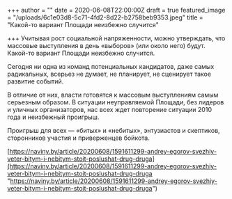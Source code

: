 +++
author = ""
date = 2020-06-08T22:00:00Z
draft = true
featured_image = "/uploads/6c1e03d8-5c71-4fd2-8d22-b2758beb9353.jpeg"
title = "Какой-то вариант Площади неизбежно случится"

+++
Учитывая рост социальной напряженности, можно утверждать, что массовые выступления в день «выборов» (или около него) будут. Какой-то вариант Площади неизбежно случится.

Сегодня ни одна из команд потенциальных кандидатов, даже самых радикальных, всерьез не думает, не планирует, не сценирует такое развитие событий.

В отличие от них, власти готовятся к массовым выступлениям самым серьезным образом. В ситуации неуправляемой Площади, без лидеров и уличных организаторов, нас всех ждет повторение ситуации 2010 года и неизбежный проигрыш.

Проигрыш для всех — «битых» и «небитых», энтузиастов и скептиков, сторонников участия и приверженцев бойкота.

[https://naviny.by/article/20200608/1591611299-andrey-egorov-svezhiy-veter-bitym-i-nebitym-stoit-poslushat-drug-druga](https://naviny.by/article/20200608/1591611299-andrey-egorov-svezhiy-veter-bitym-i-nebitym-stoit-poslushat-drug-druga "https://naviny.by/article/20200608/1591611299-andrey-egorov-svezhiy-veter-bitym-i-nebitym-stoit-poslushat-drug-druga")